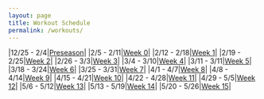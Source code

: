 ```yaml
---
layout: page
title: Workout Schedule
permalink: /workouts/
---
```


|12/25 - 2/4|[Preseason]({{site.baseurl}}/2024/preseason)|
|2/5 - 2/11|[Week 0]({{site.baseurl}}/2024/0)|
|2/12 - 2/18|[Week 1]({{site.baseurl}}/2024/1)|
|2/19 - 2/25|[Week 2]({{site.baseurl}}/2024/2)|
|2/26 - 3/3|[Week 3]({{site.baseurl}}/2024/3)|
|3/4 - 3/10|[Week 4]({{site.baseurl}}/2024/4)|
|3/11 - 3/11|[Week 5]({{site.baseurl}}/2024/5)|
|3/18 - 3/24|[Week 6]({{site.baseurl}}/2024/6)|
|3/25 - 3/31|[Week 7]({{site.baseurl}}/2024/7)|
|4/1 - 4/7|[Week 8]({{site.baseurl}}/2024/8)|
|4/8 - 4/14|[Week 9]({{site.baseurl}}/2024/9)|
|4/15 - 4/21|[Week 10]({{site.baseurl}}/2024/10)|
|4/22 - 4/28|[Week 11]({{site.baseurl}}/2024/11)|
|4/29 - 5/5|[Week 12]({{site.baseurl}}/2024/12)|
|5/6 - 5/12|[Week 13]({{site.baseurl}}/2024/13)|
|5/13 - 5/19|[Week 14]({{site.baseurl}}/2024/14)|
|5/20 - 5/26|[Week 15]({{site.baseurl}}/2024/15)|
